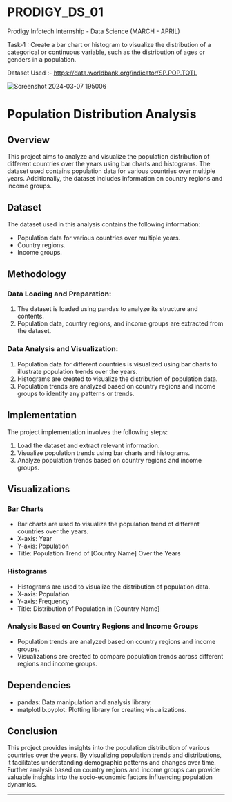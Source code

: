 # PRODIGY_DS_01


Prodigy Infotech Internship - Data Science (MARCH - APRIL)

Task-1 : Create a bar chart or histogram to visualize the distribution of a categorical or continuous variable, such as the distribution of ages or genders in a population.

Dataset Used :- https://data.worldbank.org/indicator/SP.POP.TOTL

![Screenshot 2024-03-07 195006](https://github.com/Iamarpanbanerjee/PRODIGY_DS_01/assets/101622569/5fe8fd0a-dca8-42da-b790-82dc6d4fe9f6)

# Population Distribution Analysis

## Overview
This project aims to analyze and visualize the population distribution of different countries over the years using bar charts and histograms. The dataset used contains population data for various countries over multiple years. Additionally, the dataset includes information on country regions and income groups.

## Dataset
The dataset used in this analysis contains the following information:
- Population data for various countries over multiple years.
- Country regions.
- Income groups.

## Methodology

### Data Loading and Preparation:
1. The dataset is loaded using pandas to analyze its structure and contents.
2. Population data, country regions, and income groups are extracted from the dataset.

### Data Analysis and Visualization:
1. Population data for different countries is visualized using bar charts to illustrate population trends over the years.
2. Histograms are created to visualize the distribution of population data.
3. Population trends are analyzed based on country regions and income groups to identify any patterns or trends.

## Implementation
The project implementation involves the following steps:
1. Load the dataset and extract relevant information.
2. Visualize population trends using bar charts and histograms.
3. Analyze population trends based on country regions and income groups.

## Visualizations

### Bar Charts
- Bar charts are used to visualize the population trend of different countries over the years.
- X-axis: Year
- Y-axis: Population
- Title: Population Trend of [Country Name] Over the Years

### Histograms
- Histograms are used to visualize the distribution of population data.
- X-axis: Population
- Y-axis: Frequency
- Title: Distribution of Population in [Country Name]

### Analysis Based on Country Regions and Income Groups
- Population trends are analyzed based on country regions and income groups.
- Visualizations are created to compare population trends across different regions and income groups.

## Dependencies
- pandas: Data manipulation and analysis library.
- matplotlib.pyplot: Plotting library for creating visualizations.

## Conclusion
This project provides insights into the population distribution of various countries over the years. By visualizing population trends and distributions, it facilitates understanding demographic patterns and changes over time. Further analysis based on country regions and income groups can provide valuable insights into the socio-economic factors influencing population dynamics.

---

